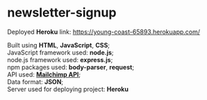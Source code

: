 # newsletter-signup

Deployed **Heroku** link: https://young-coast-65893.herokuapp.com/

Built using **HTML**, **JavaScript**, **CSS**; <br>
JavaScript framework used: **node.js**; <br>
node.js framework used: **express.js**; <br>
npm packages used: **body-parser**, **request**; <br>
API used: <a href="https://mailchimp.com/developer/">**Mailchimp API**</a>; <br>
Data format: **JSON**; <br>
Server used for deploying project: **Heroku**
